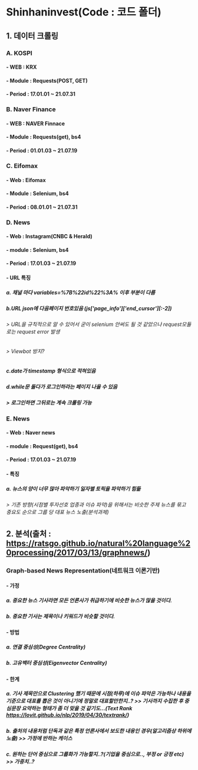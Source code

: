 # Shinhaninvest(Code : 코드 폴더)



## 1. 데이터 크롤링

### A. KOSPI 
#### - WEB : KRX
#### - Module : Requests(POST, GET)
#### - Period : 17.01.01 ~ 21.07.31

### B. Naver Finance
#### - WEB : NAVER Finnace
#### - Module : Requests(get), bs4
#### - Period : 01.01.03 ~ 21.07.19

### C. Eifomax
#### - Web : Eifomax
#### - Module : Selenium, bs4
#### - Period : 08.01.01 ~ 21.07.31

### D. News
#### - Web : Instagram(CNBC & Herald)
#### - module : Selenium, bs4
#### - Period : 17.01.03 ~ 21.07.19
#### - URL 특징
#####   a. 채널 마다 variables=%7B%22id%22%3A% 이후 부분이 다름
#####   b.URL json에 다음페이지 번호있음 (js['page_info']['end_cursor'][:-2])
######    > URL을 규칙적으로 알 수 있어서 굳이 selenium 안써도 될 것 같았으나 request모듈로는 request error 발생 
######    > Viewbot 방지?
#####   c.date가 timestamp 형식으로 적혀있음
#####   d.while문 돌다가 로그인하라는 페이지 나올 수 있음 
#####     > 로그인하면 그뒤로는 계속 크롤링 가능

### E. News
#### - Web : Naver news
#### - module : Request(get), bs4
#### - Period : 17.01.03 ~ 21.07.19
#### - 특징
#####   a. 뉴스의 양이 너무 많아 파악하기 일자별 토픽을 파악하기 힘듦
######    > 기존 방향(시점별 투자선호 업종과 이슈 파악)을 위해서는 비슷한 주제 뉴스를 묶고 중요도 순으로 그룹 당 대표 뉴스 노출(분석과제)


## 2. 분석(출처 : https://ratsgo.github.io/natural%20language%20processing/2017/03/13/graphnews/)
### Graph-based News Representation(네트워크 이론기반)
#### - 가정
##### a. 중요한 뉴스 기사라면 모든 언론사가 취급하기에 비슷한 뉴스가 많을 것이다.
##### b. 중요한 기사는 제목이나 키워드가 비슷할 것이다.
#### - 방법
##### a. 연결 중심성(Degree Centrality)
##### b. 고유백터 중심성(Eigenvector Centrality)
#### - 한계
##### a. 기사 제목만으로 Clustering 했기 때문에 시점(하루)에 이슈 파악은 가능하나 내용을 기준으로 대표를 뽑은 것이 아니기에 정말로 대표할만한지..? >> 기사까지 수집한 후 중심문장 요약하는 형태가 좀 더 맞을 것 같기도...(Text Rank https://lovit.github.io/nlp/2019/04/30/textrank/)
##### b. 출처의 내용처럼 단독과 같은 특정 언론사에서 보도한 내용인 경우(알고리즘상 하위에 노출) >> 가정에 반하는 케이스
##### c. 원하는 단어 중심으로 그룹화가 가능할지..?(기업을 중심으로.., 부정 or 긍정 etc) >> 가중치..?
